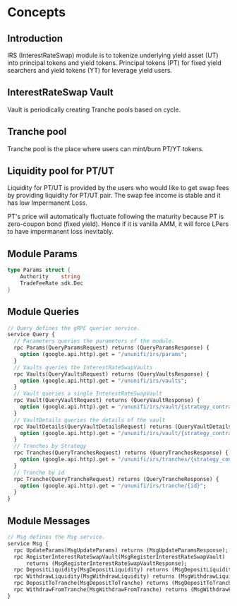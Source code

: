 # Concepts

## Introduction

IRS (InterestRateSwap) module is to tokenize underlying yield asset (UT) into principal tokens and yield tokens.
Principal tokens (PT) for fixed yield searchers and yield tokens (YT) for leverage yield users.

## InterestRateSwap Vault

Vault is periodically creating Tranche pools based on cycle.

## Tranche pool

Tranche pool is the place where users can mint/burn PT/YT tokens.

## Liquidity pool for PT/UT

Liquidity for PT/UT is provided by the users who would like to get swap fees by providing liquidity for PT/UT pair.
The swap fee income is stable and it has low Impermanent Loss.

PT's price will automatically fluctuate following the maturity because PT is zero-coupon bond (fixed yield).
Hence if it is vanilla AMM, it will force LPers to have impermanent loss inevitably.

## Module Params

```go
type Params struct {
	Authority    string
	TradeFeeRate sdk.Dec
}
```

## Module Queries

```proto
// Query defines the gRPC querier service.
service Query {
  // Parameters queries the parameters of the module.
  rpc Params(QueryParamsRequest) returns (QueryParamsResponse) {
    option (google.api.http).get = "/ununifi/irs/params";
  }
  // Vaults queries the InterestRateSwapVaults
  rpc Vaults(QueryVaultsRequest) returns (QueryVaultsResponse) {
    option (google.api.http).get = "/ununifi/irs/vaults";
  }
  // Vault queries a single InterestRateSwapVault
  rpc Vault(QueryVaultRequest) returns (QueryVaultResponse) {
    option (google.api.http).get = "/ununifi/irs/vault/{strategy_contract}";
  }
  // VaultDetails queries the details of the vault
  rpc VaultDetails(QueryVaultDetailsRequest) returns (QueryVaultDetailsResponse) {
    option (google.api.http).get = "/ununifi/irs/vault/{strategy_contract}/maturities/{maturity}";
  }
  // Tranches by Strategy
  rpc Tranches(QueryTranchesRequest) returns (QueryTranchesResponse) {
    option (google.api.http).get = "/ununifi/irs/tranches/{strategy_contract}";
  }
  // Tranche by id
  rpc Tranche(QueryTrancheRequest) returns (QueryTrancheResponse) {
    option (google.api.http).get = "/ununifi/irs/tranche/{id}";
  }
}
```

## Module Messages

```proto
// Msg defines the Msg service.
service Msg {
  rpc UpdateParams(MsgUpdateParams) returns (MsgUpdateParamsResponse);
  rpc RegisterInterestRateSwapVault(MsgRegisterInterestRateSwapVault)
      returns (MsgRegisterInterestRateSwapVaultResponse);
  rpc DepositLiquidity(MsgDepositLiquidity) returns (MsgDepositLiquidityResponse);
  rpc WithdrawLiquidity(MsgWithdrawLiquidity) returns (MsgWithdrawLiquidityResponse);
  rpc DepositToTranche(MsgDepositToTranche) returns (MsgDepositToTrancheResponse);
  rpc WithdrawFromTranche(MsgWithdrawFromTranche) returns (MsgWithdrawFromTrancheResponse);
}
```
